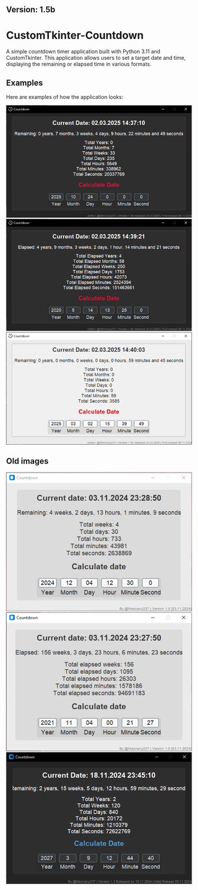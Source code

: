 ## Version: 1.5b

# CustomTkinter-Countdown

A simple countdown timer application built with Python 3.11 and CustomTkinter. This application allows users to set a target date and time, displaying the remaining or elapsed time in various formats.

## Examples

Here are examples of how the application looks:

![Example 1](examples/4.png)
![Example 2](examples/5.png)
![Example 3](examples/6.png)

## Old images

![Example 1](examples/1.png)
![Example 2](examples/2.png)
![Example 3](examples/3.png)
